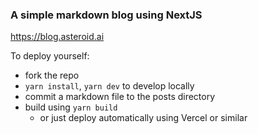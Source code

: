 ### A simple markdown blog using NextJS

https://blog.asteroid.ai

To deploy yourself:
- fork the repo
- `yarn install`, `yarn dev` to develop locally
- commit a markdown file to the posts directory
- build using `yarn build`
  - or just deploy automatically using Vercel or similar
